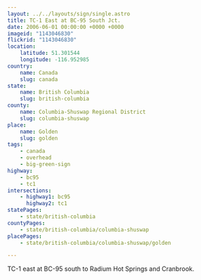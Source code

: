 ```yaml
---
layout: ../../layouts/sign/single.astro
title: TC-1 East at BC-95 South Jct.
date: 2006-06-01 00:00:00 +0000 +0000
imageid: "1143046830"
flickrid: "1143046830"
location:
    latitude: 51.301544
    longitude: -116.952985
country:
    name: Canada
    slug: canada
state:
    name: British Columbia
    slug: british-columbia
county:
    name: Columbia-Shuswap Regional District
    slug: columbia-shuswap
place:
    name: Golden
    slug: golden
tags:
    - canada
    - overhead
    - big-green-sign
highway:
    - bc95
    - tc1
intersections:
    - highway1: bc95
      highway2: tc1
statePages:
    - state/british-columbia
countyPages:
    - state/british-columbia/columbia-shuswap
placePages:
    - state/british-columbia/columbia-shuswap/golden

---
```

TC-1 east at BC-95 south to Radium Hot Springs and Cranbrook.